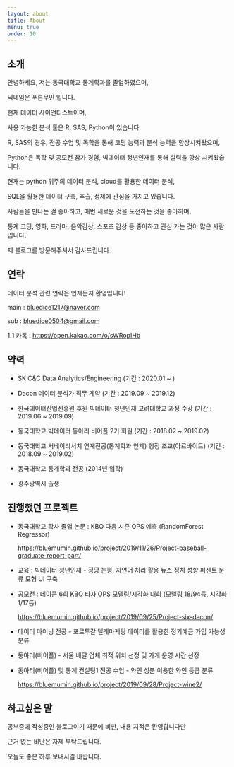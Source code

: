 ```yaml
---
layout: about
title: About
menu: true
order: 10
---
```


## 소개

안녕하세요, 저는 동국대학교 통계학과를 졸업하였으며,

닉네임은 푸른무민 입니다.

현재 데이터 사이언티스트이며,

사용 가능한 분석 툴은 R, SAS, Python이 있습니다.

R, SAS의 경우, 전공 수업 및 독학을 통해 코딩 능력과 분석 능력을 향상시켜왔으며,

Python은 독학 및 공모전 참가 경험, 빅데이터 청년인재를 통해 실력을 향상 시켜왔습니다.

현재는 python 위주의 데이터 분석, cloud를 활용한 데이터 분석,

SQL을 활용한 데이터 구축, 추출, 정제에 관심을 가지고 있습니다.

사람들을 만나는 걸 좋아하고, 매번 새로운 것을 도전하는 것을 좋아하며,

통계 코딩, 영화, 드라마, 음악감상, 스포츠 감상 등 좋아하고 관심 가는 것이 많은 사람입니다.

제 블로그를 방문해주셔서 감사드립니다.

## 연락

데이터 분석 관련 연락은 언제든지 환영입니다!

main : bluedice1217@naver.com

sub : bluedice0504@gmail.com

1:1 카톡 : <https://open.kakao.com/o/sWRopIHb>


## 약력

- SK C&C Data Analytics/Engineering (기간 : 2020.01 ~ )

- Dacon 데이터 분석가 직무 계약 (기간 : 2019.09 ~ 2019.12)

- 한국데이터산업진흥원 후원 빅데이터 청년인재 고려대학교 과정 수강 (기간 : 2019.06 ~ 2019.09)

- 동국대학교 빅데이터 동아리 비어플 2기 회원 (기간 : 2018.02 ~ 2019.02)

- 동국대학교 서베이리서치 연계전공(통계학과 연계) 행정 조교(아르바이트) (기간 : 2018.09 ~ 2019.02)

- 동국대학교 통계학과 전공 (2014년 입학)

- 광주광역시 출생

## 진행했던 프로젝트

- 동국대학교 학사 졸업 논문 : KBO 다음 시즌 OPS 예측 (RandomForest Regressor)

  <https://bluemumin.github.io/project/2019/11/26/Project-baseball-graduate-report-part/>
  
- 교육 : 빅데이터 청년인재 - 정당 논평, 자연어 처리 활용 뉴스 정치 성향 퍼센트 분류 모형 UI 구축
  
- 공모전 : 데이콘 6회 KBO 타자 OPS 모델링/시각화 대회 (모델링 18/94등, 시각화 1/17등)

  <https://bluemumin.github.io/project/2019/09/25/Project-six-dacon/>

- 데이터 마이닝 전공 - 포르투갈 텔레마케팅 데이터를 활용한 정기예금 가입 가능성 분류

- 동아리(비어플) - 서울 배달 업체 최적 위치 선정 및 가게 운영 시간 선정

- 동아리(비어플) 및 통계 컨설팅1 전공 수업 - 와인 성분 이용한 와인 등급 분류

  <https://bluemumin.github.io/project/2019/09/28/Project-wine2/>

## 하고싶은 말

공부중에 작성중인 블로그이기 때문에 비판, 내용 지적은 환영합니다만 

근거 없는 비난은 자제 부탁드립니다.

오늘도 좋은 하루 보내시길 바랍니다.